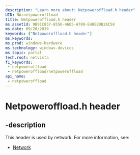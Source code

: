 ```yaml
---
description: "Learn more about: Netpoweroffload.h header"
UID: NA:netpoweroffload
title: Netpoweroffload.h header
ms.assetid: 9B91C837-8556-46B5-A700-E48E8DB2AC58
ms.date: 09/20/2019
keywords: ["Netpoweroffload.h header"]
ms.keywords: 
ms.prod: windows-hardware
ms.technology: windows-devices
ms.topic: portal
tech.root: netvista
f1_keywords:
 - netpoweroffload
 - netpoweroffload/netpoweroffload
api_name:
 - netpoweroffload
---
```


# Netpoweroffload.h header


## -description

This header is used by network. For more information, see:

- [Network](../_netvista/index.md)

